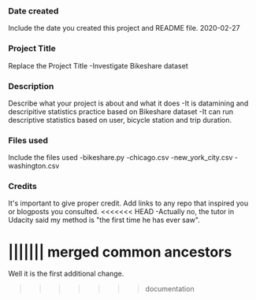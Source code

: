 ### Date created
Include the date you created this project and README file.
2020-02-27

### Project Title
Replace the Project Title
-Investigate Bikeshare dataset

### Description
Describe what your project is about and what it does
-It is datamining and descripitive statistics practice based on Bikeshare dataset
-It can run descriptive statistics based on user, bicycle station and trip duration.

### Files used
Include the files used
-bikeshare.py
-chicago.csv
-new_york_city.csv
-washington.csv

### Credits
It's important to give proper credit. Add links to any repo that inspired you or blogposts you consulted.
<<<<<<< HEAD
-Actually no, the tutor in Udacity said my method is "the first time he has ever saw".

||||||| merged common ancestors
=======
Well it is the first additional change.
>>>>>>> documentation

